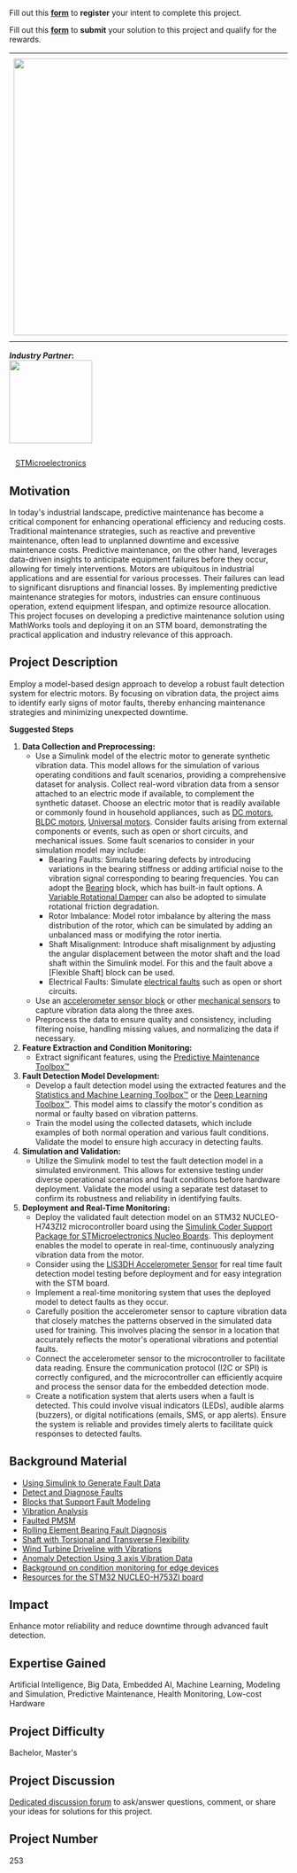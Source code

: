 Fill out this <strong>[form](https://www.mathworks.com/academia/student-challenge/mathworks-excellence-in-innovation-signup.html?tfa_1=Fault%20Detection%20for%20Electric%20Motors%20Using%20Vibration%20Analysis&tfa_2=253)</strong> to <strong>register</strong> your intent to complete this project.

Fill out this <strong>[form](https://www.mathworks.com/academia/student-challenge/mathworks-excellence-in-innovation-submission-form.html?tfa_1=Fault%20Detection%20for%20Electric%20Motors%20Using%20Vibration%20Analysis&tfa_2=253)</strong> to <strong>submit</strong> your solution to this project and qualify for the rewards.

<table>
<td><img src="https://gist.githubusercontent.com/robertogl/e0115dc303472a9cfd52bbbc8edb7665/raw/faultAnalysis.jpg"  width=500 /></td>
<td><p><h1>Fault Detection for Electric Motors Using Vibration Analysis</h1></p>
<p>Develop a Fault detection system for electric motors from vibration data using Model-Based design. </p>
</table>

**_Industry Partner_:**<br>
<a href="https://www.st.com/" target="_blank" style="display: inline-block; text-align: center;">
    <img src="https://gist.githubusercontent.com/robertogl/e0115dc303472a9cfd52bbbc8edb7665/raw/ST_logo_2024_blue.png" width="150" style="display: block; margin: 0 auto;"><br>
    <span style="display: block; margin-top: 10px;">STMicroelectronics</span>
</a>

## Motivation

In today's industrial landscape, predictive maintenance has become a critical component for enhancing operational efficiency and reducing costs. Traditional maintenance strategies, such as reactive and preventive maintenance, often lead to unplanned downtime and excessive maintenance costs. Predictive maintenance, on the other hand, leverages data-driven insights to anticipate equipment failures before they occur, allowing for timely interventions.
Motors are ubiquitous in industrial applications and are essential for various processes. Their failures can lead to significant disruptions and financial losses. By implementing predictive maintenance strategies for motors, industries can ensure continuous operation, extend equipment lifespan, and optimize resource allocation. This project focuses on developing a predictive maintenance solution using MathWorks tools and deploying it on an STM board, demonstrating the practical application and industry relevance of this approach. 


## Project Description

Employ a model-based design approach to develop a robust fault detection system for electric motors. By focusing on vibration data, the project aims to identify early signs of motor faults, thereby enhancing maintenance strategies and minimizing unexpected downtime.

**Suggested Steps**

1.	**Data Collection and Preprocessing:**
    -  Use a Simulink model of the electric motor to generate synthetic vibration data. This model allows for the simulation of various operating conditions and fault scenarios, providing a comprehensive dataset for analysis. Collect real-word vibration data from a sensor attached to an electric mode if available, to complement the synthetic dataset. 
Choose an electric motor that is readily available or commonly found in household appliances, such as [DC motors](https://www.mathworks.com/help/sps/ref/dcmotor.html), [BLDC motors](https://www.mathworks.com/help/sps/ref/bldc.html), [Universal motors](https://www.mathworks.com/help/sps/ref/universalmotor.html).
Consider faults arising from external components or events, such as open or short circuits, and mechanical issues. Some fault scenarios to consider in your simulation model may include:
        -  Bearing Faults: Simulate bearing defects by introducing variations in the bearing stiffness or adding artificial noise to the vibration signal corresponding to bearing frequencies. You can adopt the [Bearing](https://www.mathworks.com/help/sdl/ref/bearing.html) block, which has built-in fault options. A
[Variable Rotational Damper](https://www.mathworks.com/help/sdl/ref/variablerotationaldamper.html)  can also be adopted to simulate rotational friction degradation.
        -  Rotor Imbalance: Model rotor imbalance by altering the mass distribution of the rotor, which can be simulated by adding an unbalanced mass or modifying the rotor inertia.
        -  Shaft Misalignment: Introduce shaft misalignment by adjusting the angular displacement between the motor shaft and the load shaft within the Simulink model.
For this and the fault above a [Flexible Shaft] block can be used. 
        -  Electrical Faults: Simulate [electrical faults](https://www.mathworks.com/help/sps/ref/fault.html) such as open or short circuits.
    -  Use an [accelerometer sensor block](https://www.mathworks.com/help/sps/ref/accelerometer.html) or other [mechanical sensors](https://www.mathworks.com/help/simscape/mechanical-sensors.html) to capture vibration data along the three axes.
    -  Preprocess the data to ensure quality and consistency, including filtering noise, handling missing values, and normalizing the data if necessary.
2.	**Feature Extraction and Condition Monitoring:**
    -	Extract significant features, using the [Predictive Maintenance Toolbox™](https://www.mathworks.com/help/predmaint/rotating-machinery.html)
3.	**Fault Detection Model Development:**
    -	Develop a fault detection model using the extracted features and the [Statistics and Machine Learning Toolbox™](https://www.mathworks.com/products/statistics.html) or the [Deep Learning Toolbox™](https://www.mathworks.com/products/deep-learning.html). This model aims to classify the motor's condition as normal or faulty based on vibration patterns.
    -	Train the model using the collected datasets, which include examples of both normal operation and various fault conditions. Validate the model to ensure high accuracy in detecting faults.
4.	**Simulation and Validation:**
    -	Utilize the Simulink model to test the fault detection model in a simulated environment. This allows for extensive testing under diverse operational scenarios and fault conditions before hardware deployment. Validate the model using a separate test dataset to confirm its robustness and reliability in identifying faults.
5.	**Deployment and Real-Time Monitoring:**
    -	Deploy the validated fault detection model on an STM32 NUCLEO-H743ZI2 microcontroller board using the [Simulink Coder Support Package for STMicroelectronics Nucleo Boards](https://www.mathworks.com/help/rtw/nucleo-spkg.html). This deployment enables the model to operate in real-time, continuously analyzing vibration data from the motor.
    -	Consider using the [LIS3DH Accelerometer Sensor](https://www.mathworks.com/help/rtw/nucleo/ref/lis3dhaccelerometersensor.html) for real time fault detection model testing before deployment and for easy integration with the STM board.
    -	Implement a real-time monitoring system that uses the deployed model to detect faults as they occur. 
      -	Carefully position the accelerometer sensor to capture vibration data that closely matches the patterns observed in the simulated data used for training. This involves placing the sensor in a location that accurately reflects the motor's operational vibrations and potential faults.
    -	Connect the accelerometer sensor to the microcontroller to facilitate data reading. Ensure the communication protocol (I2C or SPI) is correctly configured, and the microcontroller can efficiently acquire and process the sensor data for the embedded detection mode.
    - Create a notification system that alerts users when a fault is detected. This could involve visual indicators (LEDs), audible alarms (buzzers), or digital notifications (emails, SMS, or app alerts). Ensure the system is reliable and provides timely alerts to facilitate quick responses to detected faults.

## Background Material

-	[Using Simulink to Generate Fault Data](https://www.mathworks.com/help/predmaint/ug/Use-Simulink-to-Generate-Fault-Data.html)
-	[Detect and Diagnose Faults](https://www.mathworks.com/help/predmaint/detect-and-diagnose-faults.html)
-	[Blocks that Support Fault Modeling](https://www.mathworks.com/help/simscape/ug/block-support.html)
-	[Vibration Analysis](https://www.mathworks.com/help/signal/vibration-analysis.html)
-	[Faulted PMSM](https://www.mathworks.com/help/sps/ug/motor-pmsm-faulted.html)
-	[Rolling Element Bearing Fault Diagnosis](https://www.mathworks.com/help/predmaint/ug/Rolling-Element-Bearing-Fault-Diagnosis.html)
-	[Shaft with Torsional and Transverse Flexibility](https://www.mathworks.com/help/sdl/ug/shaft-with-torsional-and-transverse-flexibility.html)
-	[Wind Turbine Driveline with Vibrations](https://www.mathworks.com/help/sdl/ug/wind-turbine-driveline-with-vibrations.html)
-	[Anomaly Detection Using 3 axis Vibration Data](https://www.mathworks.com/help/predmaint/ug/anomaly-detection-using-3-axis-vibration-data.html)
-	[Background on condition monitoring for edge devices](https://www.st.com/en/applications/factory-automation/condition-monitoring-predictive-maintenance.html?ecmp=tt21798_gl_ps_jun2021&aw_kw=sensor%20vibration%20monitoring&aw_m=p&aw_c=15068516388&aw_tg=aud-2199951809908:kwd-1157133762363&aw_gclid=CjwKCAiAudG5BhAREiwAWMlSjKyR3CPcOVxYsK6yVMET_X6sYAYabJ-2R6RZaWIFDFrAJScNFVd04BoCNc8QAvD_BwE&gad_source=1&gclid=CjwKCAiAudG5BhAREiwAWMlSjKyR3CPcOVxYsK6yVMET_X6sYAYabJ-2R6RZaWIFDFrAJScNFVd04BoCNc8QAvD_BwE#overview)
-	[Resources for the STM32 NUCLEO-H753ZI board](https://www.st.com/en/evaluation-tools/nucleo-h753zi.html#overview)


## Impact

Enhance motor reliability and reduce downtime through advanced fault detection.

## Expertise Gained 

Artificial Intelligence, Big Data, Embedded AI, Machine Learning, Modeling and Simulation, Predictive Maintenance, Health Monitoring, Low-cost Hardware

## Project Difficulty

Bachelor, Master's

## Project Discussion

[Dedicated discussion forum](https://github.com/mathworks/MATLAB-Simulink-Challenge-Project-Hub/discussions/120) to ask/answer questions, comment, or share your ideas for solutions for this project.

## Project Number

253
